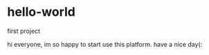 # hello-world
first project 

hi everyone, im so happy to start use this platform.
have a nice day(:

